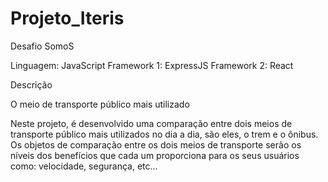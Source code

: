 # Projeto_Iteris

Desafio SomoS

Linguagem: JavaScript
Framework 1: ExpressJS
Framework 2: React

Descrição

O meio de transporte público mais utilizado

Neste projeto, é desenvolvido uma comparação entre dois meios de transporte público mais utilizados no dia a dia, são eles, o trem e o ônibus. Os objetos de comparação entre os dois meios de transporte serão os níveis dos benefícios que cada um proporciona para os seus usuários como: velocidade, segurança, etc...